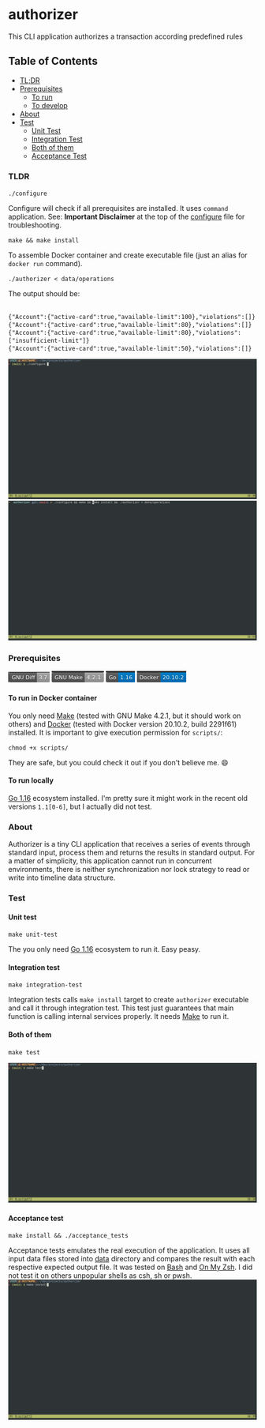 # authorizer
This CLI application authorizes a transaction according predefined rules

## Table of Contents
* [TL;DR](#tldr)
* [Prerequisites](#prerequisites)
    * [To run](#to-run-in-docker-container)
    * [To develop](#to-run-locally)
* [About](#about)
* [Test](#test)
  * [Unit Test](#unit-test)
  * [Integration Test](#integration-test)
  * [Both of them](#both-of-them)
  * [Acceptance Test](#acceptance-test)

### TLDR
``` shell
./configure
```
Configure will check if all prerequisites are installed. It uses `command` application. 
See: **Important Disclaimer** at the top of the [configure](scripts/configure.sh) file for troubleshooting.
``` shell
make && make install
```
To assemble Docker container and create executable file (just an alias for `docker run` command).
``` shell
./authorizer < data/operations
```
The output should be:
``` shell

{"Account":{"active-card":true,"available-limit":100},"violations":[]}
{"Account":{"active-card":true,"available-limit":80},"violations":[]}
{"Account":{"active-card":true,"available-limit":80},"violations":["insufficient-limit"]}
{"Account":{"active-card":true,"available-limit":50},"violations":[]}

```

![](img/tldr.gif)
![](img/omzs.gif)
### Prerequisites
![Diff 3.7](img/diff)
![Make 4.2.1](img/make)
![Go 1.16](img/go)
![Docker 20.10.2](img/docker)

#### To run in Docker container
You only need [Make](https://www.gnu.org/software/make/) (tested with GNU Make 4.2.1, but it should work on others) 
and [Docker](https://www.docker.com/) (tested with Docker version 20.10.2, build 2291f61)  installed. It is important to give execution permission for `scripts/`:
``` shell
chmod +x scripts/
```
They are safe, but you could check it out if you don't believe me. :smile:
#### To run locally
[Go 1.16](https://golang.org/dl/) ecosystem installed. I'm pretty sure it might work in the recent old versions `1.1[0-6]`, but I actually did not test.

### About
Authorizer is a tiny CLI application that receives a series of events through standard input, 
process them and returns the results in standard output. For a matter of simplicity, this application cannot run
in concurrent environments, there is neither synchronization nor lock strategy to read or write into timeline
data structure.


### Test
#### Unit test
``` shell
make unit-test
```
The you only need [Go 1.16](https://golang.org/dl/) ecosystem to run it. Easy peasy.
#### Integration test
``` shell
make integration-test
```
Integration tests calls `make install` target to create `authorizer` executable and call it through integration test.
This test just guarantees that main function is calling internal services properly. It needs [Make](https://www.gnu.org/software/make/)
to run it.
#### Both of them
``` shell
make test
```
![](img/make_test.gif)
#### Acceptance test
``` shell
make install && ./acceptance_tests
```
Acceptance tests emulates the real execution of the application. It uses all input data files stored into 
[data](data/) directory and compares the result with each respective expected output file. It was tested on
[Bash](https://www.gnu.org/software/bash/) and [On My Zsh](https://ohmyz.sh/). I did not test it 
on others unpopular shells as csh, sh or pwsh.
![](img/acceptance_tests.gif)